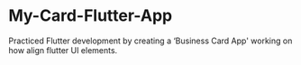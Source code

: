 # My-Card-Flutter-App
Practiced Flutter development by creating a ‘Business Card App' working on how align flutter UI elements.

